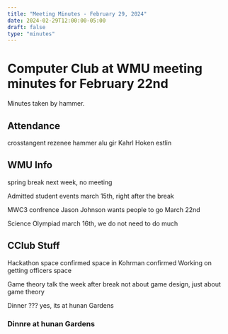 ```yaml
---
title: "Meeting Minutes - February 29, 2024"
date: 2024-02-29T12:00:00-05:00
draft: false
type: "minutes"
---
```


# Computer Club at WMU meeting minutes for February 22nd
Minutes taken by hammer. 

## Attendance
crosstangent
rezenee
hammer
alu
gir
Kahrl
Hoken
estlin 



## WMU Info
spring break
    next week, no meeting 

Admitted student events
    march 15th, right after the break

MWC3 confrence
    Jason Johnson wants people to go
    March 22nd
    
Science Olympiad
    march 16th, we do not need to do much 
    
## CClub Stuff
Hackathon space confirmed
    space in Kohrman confirmed
    Working on getting officers space

Game theory talk
    the week after break
    not about game design, just about game theory

Dinner ???
    yes, its at hunan Gardens

### Dinnre at hunan Gardens


